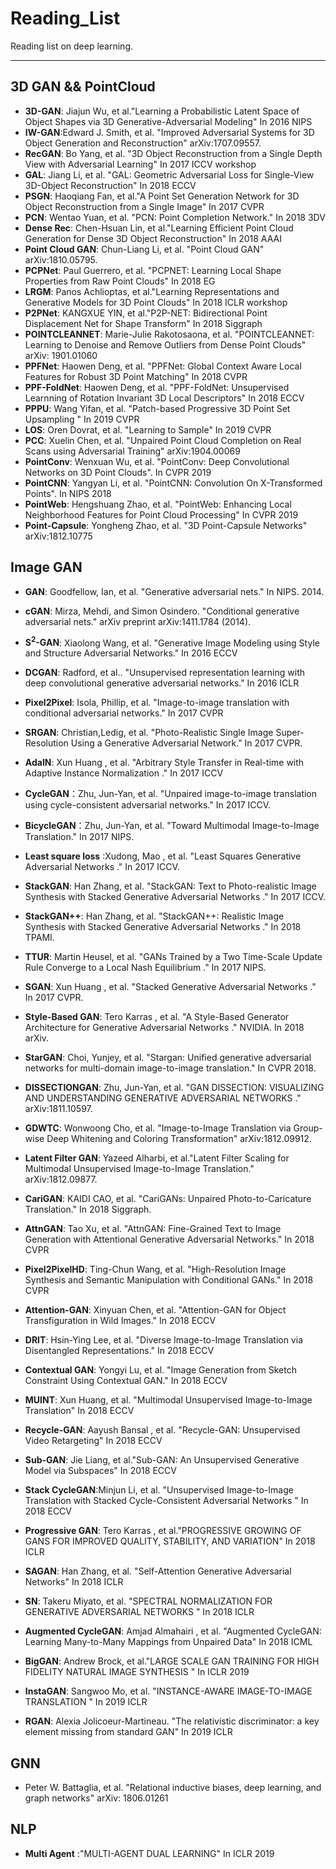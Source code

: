 # Reading_List
Reading list on deep learning. 

***

## 3D GAN && PointCloud
* **3D-GAN**: Jiajun Wu, et al."Learning a Probabilistic Latent Space of Object Shapes via 3D Generative-Adversarial Modeling" In 2016 NIPS
* **IW-GAN**:Edward J. Smith, et al. "Improved Adversarial Systems for 3D Object Generation and Reconstruction" arXiv:1707.09557. 
* **RecGAN**: Bo Yang, et al. "3D Object Reconstruction from a Single Depth View with Adversarial Learning" In 2017 ICCV workshop
* **GAL**: Jiang Li, et al. "GAL: Geometric Adversarial Loss for Single-View 3D-Object Reconstruction" In 2018 ECCV
* **PSGN**: Haoqiang Fan, et al."A Point Set Generation Network for 3D Object Reconstruction from a Single Image" In 2017 CVPR
* **PCN**: Wentao Yuan, et al. "PCN: Point Completion Network." In 2018 3DV
* **Dense Rec**: Chen-Hsuan Lin, et al."Learning Efficient Point Cloud Generation for Dense 3D Object Reconstruction" In 2018 AAAI
* **Point Cloud GAN**: Chun-Liang Li, et al. "Point Cloud GAN"  arXiv:1810.05795. 
* **PCPNet**: Paul Guerrero, et al. "PCPNET: Learning Local Shape Properties from Raw Point Clouds" In 2018 EG
* **LRGM**: Panos Achlioptas, et al."Learning Representations and Generative Models for 3D Point Clouds" In 2018 ICLR workshop 
* **P2PNet**: KANGXUE YIN, et al."P2P-NET: Bidirectional Point Displacement Net for Shape Transform" In 2018 Siggraph
* **POINTCLEANNET**: Marie-Julie Rakotosaona, et al. "POINTCLEANNET: Learning to Denoise and Remove Outliers from Dense Point Clouds" arXiv: 1901.01060 
* **PPFNet**: Haowen Deng, et al. "PPFNet: Global Context Aware Local Features for Robust 3D Point Matching" In 2018 CVPR
* **PPF-FoldNet**: Haowen Deng, et al. "PPF-FoldNet: Unsupervised Learnning of Rotation Invariant 3D Local Descriptors" In 2018 ECCV
* **PPPU**: Wang Yifan, et al. "Patch-based Progressive 3D Point Set Upsampling " In 2019 CVPR
* **LOS**: Oren Dovrat, et al. "Learning to Sample" In 2019 CVPR
* **PCC**: Xuelin Chen, et al. "Unpaired Point Cloud Completion on Real Scans using Adversarial Training" arXiv:1904.00069
* **PointConv**: Wenxuan Wu, et al. "PointConv: Deep Convolutional Networks on 3D Point Clouds". In CVPR 2019 
* **PointCNN**: Yangyan Li, et al. "PointCNN: Convolution On X-Transformed Points". In NIPS 2018 
* **PointWeb**: Hengshuang Zhao, et al. "PointWeb: Enhancing Local Neighborhood Features for Point Cloud Processing"  In CVPR 2019
* **Point-Capsule**: Yongheng Zhao, et al. "3D Point-Capsule Networks" arXiv:1812.10775

## Image GAN
* **GAN**: Goodfellow, Ian, et al. "Generative adversarial nets." In NIPS. 2014.  

* **cGAN**: Mirza, Mehdi, and Simon Osindero. "Conditional generative adversarial nets." arXiv preprint arXiv:1411.1784 (2014). 

* **S<sup>2</sup>-GAN**: Xiaolong Wang, et al. "Generative Image Modeling using Style and Structure Adversarial Networks." In 2016 ECCV 

* **DCGAN**: Radford, et al.. "Unsupervised representation learning with deep convolutional generative adversarial networks." In 2016 ICLR

* **Pixel2Pixel**: Isola, Phillip, et al. "Image-to-image translation with conditional adversarial networks."  In 2017 CVPR

* **SRGAN**: Christian,Ledig, et al. "Photo-Realistic Single Image Super-Resolution Using a Generative Adversarial  Network."  In 2017 CVPR.

* **AdaIN**: Xun Huang , et al. "Arbitrary Style Transfer in Real-time with Adaptive Instance Normalization ."  In 2017 ICCV

* **CycleGAN**：Zhu, Jun-Yan, et al. "Unpaired image-to-image translation using cycle-consistent adversarial networks." In 2017 ICCV. 

* **BicycleGAN**：Zhu, Jun-Yan, et al. "Toward Multimodal Image-to-Image Translation." In 2017 NIPS. 

* **Least square loss** :Xudong, Mao , et al. "Least Squares Generative Adversarial Networks ." In 2017 ICCV. 

* **StackGAN**: Han Zhang, et al. "StackGAN: Text to Photo-realistic Image Synthesis with Stacked Generative Adversarial Networks ." In 2017 ICCV. 

* **StackGAN++**: Han Zhang, et al. "StackGAN++: Realistic Image Synthesis with Stacked Generative Adversarial Networks ." In 2018 TPAMI. 

* **TTUR**: Martin Heusel, et al. "GANs Trained by a Two Time-Scale Update Rule Converge to a Local Nash Equilibrium ." In 2017 NIPS.

* **SGAN**: Xun Huang , et al. "Stacked Generative Adversarial Networks ." In 2017 CVPR. 

* **Style-Based GAN**: Tero Karras , et al. "A Style-Based Generator Architecture for Generative Adversarial Networks ." NVIDIA. In 2018 arXiv. 

* **StarGAN**: Choi, Yunjey, et al. "Stargan: Unified generative adversarial networks for multi-domain image-to-image translation." In CVPR 2018. 

* **DISSECTIONGAN**: Zhu, Jun-Yan, et al.  "GAN DISSECTION: VISUALIZING AND UNDERSTANDING GENERATIVE ADVERSARIAL NETWORKS ." arXiv:1811.10597.

* **GDWTC**: Wonwoong Cho, et al. "Image-to-Image Translation via Group-wise Deep Whitening and Coloring Transformation" arXiv:1812.09912. 

* **Latent Filter GAN**: Yazeed Alharbi, et al."Latent Filter Scaling for Multimodal Unsupervised Image-to-Image Translation." arXiv:1812.09877.

* **CariGAN**: KAIDI CAO, et al. "CariGANs: Unpaired Photo-to-Caricature Translation."  In 2018 Siggraph. 

* **AttnGAN**: Tao Xu, et al. "AttnGAN: Fine-Grained Text to Image Generation with Attentional Generative Adversarial Networks." In 2018 CVPR

* **Pixel2PixelHD**: Ting-Chun Wang, et al. "High-Resolution Image Synthesis and Semantic Manipulation with Conditional GANs." In 2018 CVPR

* **Attention-GAN**: Xinyuan Chen, et al. "Attention-GAN for Object Transfiguration in Wild Images." In 2018 ECCV

* **DRIT**: Hsin-Ying Lee, et al. "Diverse Image-to-Image Translation via Disentangled Representations." In 2018 ECCV

* **Contextual GAN**: Yongyi Lu, et al. "Image Generation from Sketch Constraint Using Contextual GAN." In 2018 ECCV

* **MUINT**: Xun Huang, et al. "Multimodal Unsupervised Image-to-Image Translation" In 2018 ECCV

* **Recycle-GAN**: Aayush Bansal , et al. "Recycle-GAN: Unsupervised Video Retargeting" In 2018 ECCV

* **Sub-GAN**: Jie Liang, et al."Sub-GAN: An Unsupervised Generative Model via Subspaces" In 2018 ECCV

* **Stack CycleGAN**:Minjun Li, et al. "Unsupervised Image-to-Image Translation with Stacked Cycle-Consistent Adversarial Networks " In 2018 ECCV

* **Progressive GAN**: Tero Karras , et al."PROGRESSIVE GROWING OF GANS FOR IMPROVED QUALITY, STABILITY, AND VARIATION" In 2018 ICLR

* **SAGAN**: Han Zhang, et al. "Self-Attention Generative Adversarial Networks" In 2018 ICLR

* **SN**: Takeru Miyato, et al. "SPECTRAL NORMALIZATION FOR GENERATIVE ADVERSARIAL NETWORKS " In 2018 ICLR

* **Augmented CycleGAN**: Amjad Almahairi , et al. "Augmented CycleGAN: Learning Many-to-Many Mappings from Unpaired Data" In 2018 ICML

* **BigGAN**: Andrew Brock, et al."LARGE SCALE GAN TRAINING FOR HIGH FIDELITY NATURAL IMAGE SYNTHESIS " In ICLR 2019

* **InstaGAN**: Sangwoo Mo, et al. "INSTANCE-AWARE IMAGE-TO-IMAGE TRANSLATION " In 2019 ICLR

* **RGAN**: Alexia Jolicoeur-Martineau. "The relativistic discriminator: a key element missing from standard GAN" In 2019 ICLR



## GNN
* Peter W. Battaglia, et al. "Relational inductive biases, deep learning, and graph networks" arXiv: 1806.01261


## NLP

* **Multi Agent** :"MULTI-AGENT DUAL LEARNING" In ICLR 2019